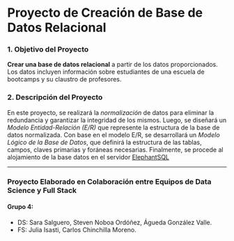 # Proyecto de Creación de Base de Datos Relacional

### 1. Objetivo del Proyecto
**Crear una base de datos relacional** a partir de los datos proporcionados. Los datos incluyen información sobre estudiantes de una escuela de bootcamps y su claustro de profesores.

### 2. Descripción del Proyecto

En este proyecto, se realizará la *normalización* de datos para eliminar la redundancia y garantizar la integridad de los mismos. Luego, se diseñará un *Modelo Entidad-Relación (E/R)* que represente la estructura de la base de datos normalizada. Con base en el modelo E/R, se desarrollará un *Modelo Lógico de la Base de Datos*, que definirá la estructura de las tablas, campos, claves primarias y foráneas necesarias. Finalmente, se procede al alojamiento de la base datos en el servidor [ElephantSQL](https://www.elephantsql.com/)

---------------------------------------------------------------------------------------------------------
### Proyecto Elaborado en Colaboración entre Equipos de Data Science y Full Stack
#### Grupo 4:
- DS: Sara Salguero, Steven Noboa Ordóñez, Águeda González Valle.
- FS: Julia Isasti, Carlos Chinchilla Moreno.
